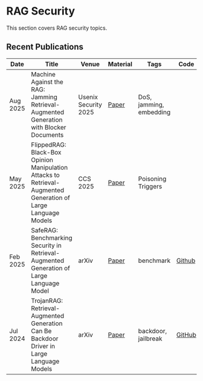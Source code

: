 # RAG Security
This section covers RAG security topics.

## Recent Publications
| Date | Title | Venue | Material | Tags | Code | Summary |
|---|---|---|---|---|---|---|
| Aug 2025 | Machine Against the RAG: Jamming Retrieval-Augmented Generation with Blocker Documents | Usenix Security 2025 | [Paper](https://www.usenix.org/system/files/conference/usenixsecurity25/sec25cycle1-prepub-980-shafran.pdf) | DoS, jamming, embedding | | |
| May 2025 | FlippedRAG: Black-Box Opinion Manipulation Attacks to Retrieval-Augmented Generation of Large Language Models | CCS 2025 | [Paper](https://arxiv.org/pdf/2501.02968) | Poisoning Triggers | | |
| Feb 2025 |  SafeRAG: Benchmarking Security in Retrieval-Augmented Generation of Large Language Model | arXiv | [Paper](https://arxiv.org/pdf/2501.18636) | benchmark | [Github](https://github.com/IAAR-Shanghai/SafeRAG) | |
| Jul 2024 | TrojanRAG: Retrieval-Augmented Generation Can Be Backdoor Driver in Large Language Models | arXiv | [Paper](https://arxiv.org/pdf/2405.13401) | backdoor, jailbreak | [GitHub](https://github.com/Charles-ydd/TrojanRAG) | |

